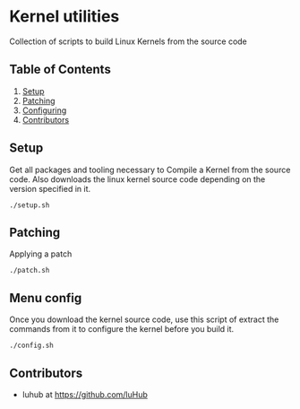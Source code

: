 # Kernel utilities

Collection of scripts to build Linux Kernels from the source code

## Table of Contents

 1. [Setup](#setup)
 2. [Patching](#patching)
 3. [Configuring](#ponfig)
 4. [Contributors](#contributors) 
## Setup

Get all packages and tooling necessary to Compile a Kernel from the source code. Also downloads the linux kernel source code depending on the version 
specified in it.

```
./setup.sh
```

## Patching

Applying a patch 
```
./patch.sh
```

## Menu config

Once you download the kernel source code, use this script of extract the commands from it to configure the kernel before you build it.
```
./config.sh
```

## Contributors

- luhub at https://github.com/luHub
